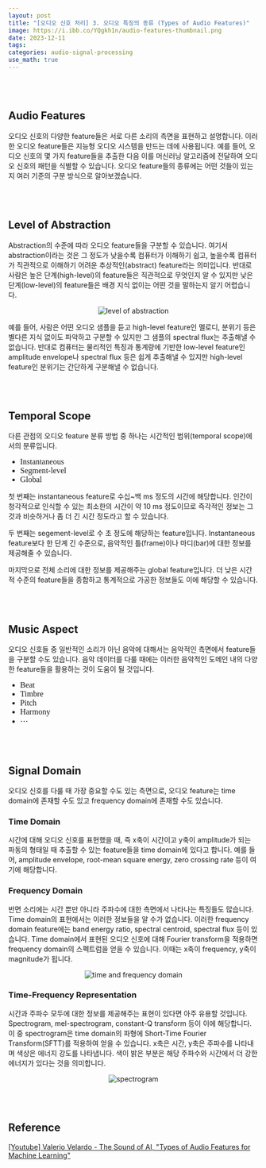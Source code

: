 ```yaml
---
layout: post
title: "[오디오 신호 처리] 3. 오디오 특징의 종류 (Types of Audio Features)"
image: https://i.ibb.co/YQgkh1n/audio-features-thumbnail.png
date: 2023-12-11
tags: 
categories: audio-signal-processing
use_math: true
---
```


<br><br>

## Audio Features

오디오 신호의 다양한 feature들은 서로 다른 소리의 측면을 표현하고 설명합니다. 이러한 오디오 feature들은 지능형 오디오 시스템을 만드는 데에 사용됩니다. 예를 들어, 오디오 신호의 몇 가지 feature들을 추출한 다음 이를 머신러닝 알고리즘에 전달하여 오디오 신호의 패턴을 식별할 수 있습니다. 오디오 feature들의 종류에는 어떤 것들이 있는지 여러 기준의 구분 방식으로 알아보겠습니다.

<br><br>

## Level of Abstraction

Abstraction의 수준에 따라 오디오 feature들을 구분할 수 있습니다. 여기서 abstraction이라는 것은 그 정도가 낮을수록 컴퓨터가 이해하기 쉽고, 높을수록 컴퓨터가 직관적으로 이해하기 어려운 추상적인(abstract) feature라는 의미입니다. 반대로 사람은 높은 단계(high-level)의 feature들은 직관적으로 무엇인지 알 수 있지만 낮은 단계(low-level)의 feature들은 배경 지식 없이는 어떤 것을 말하는지 알기 어렵습니다.

<p align="center">
  <img src="https://i.ibb.co/FmFChB3/level-of-abstraction.png" alt="level of abstraction">
</p>

예를 들어, 사람은 어떤 오디오 샘플을 듣고 high-level feature인 멜로디, 분위기 등은 별다른 지식 없이도 파악하고 구분할 수 있지만 그 샘플의 spectral flux는 추출해낼 수 없습니다. 반대로 컴퓨터는 물리적인 특징과 통계량에 기반한 low-level feature인 amplitude envelope나 spectral flux 등은 쉽게 추출해낼 수 있지만 high-level feature인 분위기는 간단하게 구분해낼 수 없습니다.

<br><br>

## Temporal Scope

다른 관점의 오디오 feature 분류 방법 중 하나는 시간적인 범위(temporal scope)에서의 분류입니다.

- <span style="font-family: 'Kanit'; font-size: 115%">Instantaneous</span>
- <span style="font-family: 'Kanit'; font-size: 115%">Segment-level</span>
- <span style="font-family: 'Kanit'; font-size: 115%">Global</span>

첫 번째는 instantaneous feature로 수십~백 ms 정도의 시간에 해당합니다. 인간이 청각적으로 인식할 수 있는 최소한의 시간이 약 10 ms 정도이므로 즉각적인 정보는 그것과 비슷하거나 좀 더 긴 시간 정도라고 할 수 있습니다.

두 번째는 segement-level로 수 초 정도에 해당하는 feature입니다. Instantaneous feature보다 한 단계 긴 수준으로, 음악적인 틀(frame)이나 마디(bar)에 대한 정보를 제공해줄 수 있습니다.

마지막으로 전체 소리에 대한 정보를 제공해주는 global feature입니다. 더 낮은 시간적 수준의 feature들을 종합하고 통계적으로 가공한 정보들도 이에 해당할 수 있습니다.


<br><br>

## Music Aspect

오디오 신호들 중 일반적인 소리가 아닌 음악에 대해서는 음악적인 측면에서 feature들을 구분할 수도 있습니다. 음악 데이터를 다룰 때에는 이러한 음악적인 도메인 내의 다양한 feature들을 활용하는 것이 도움이 될 것입니다.

- <span style="font-family: 'Kanit'; font-size: 115%">Beat</span>
- <span style="font-family: 'Kanit'; font-size: 115%">Timbre</span>
- <span style="font-family: 'Kanit'; font-size: 115%">Pitch</span>
- <span style="font-family: 'Kanit'; font-size: 115%">Harmony</span>
- <span style="font-family: 'Kanit'; font-size: 115%">$\cdots$</span>

<br><br>

## Signal Domain

오디오 신호를 다룰 때 가장 중요할 수도 있는 측면으로, 오디오 feature는 time domain에 존재할 수도 있고 frequency domain에 존재할 수도 있습니다.

### Time Domain

시간에 대해 오디오 신호를 표현했을 때, 즉 x축이 시간이고 y축이 amplitude가 되는 파동의 형태일 때 추출할 수 있는 feature들을 time domain에 있다고 합니다. 예를 들어, amplitude envelope, root-mean square energy, zero crossing rate 등이 여기에 해당합니다.

### Frequency Domain

반면 소리에는 시간 뿐만 아니라 주파수에 대한 측면에서 나타나는 특징들도 많습니다. Time domain의 표현에서는 이러한 정보들을 알 수가 없습니다. 이러한 frequency domain feature에는 band energy ratio, spectral centroid, spectral flux 등이 있습니다. Time domain에서 표현된 오디오 신호에 대해 Fourier transform을 적용하면 frequency domain의 스펙트럼을 얻을 수 있습니다. 이때는 x축이 frequency, y축이 magnitude가 됩니다.

<p align="center">
  <img src="https://i.ibb.co/pXQWWgM/time-frequency.png" alt="time and frequency domain">
</p>

### Time-Frequency Representation

시간과 주파수 모두에 대한 정보를 제공해주는 표현이 있다면 아주 유용할 것입니다. Spectrogram, mel-spectrogram, constant-Q transform 등이 이에 해당합니다. 이 중 spectrogram은 time domain의 파형에 Short-Time Fourier Transform(SFTT)를 적용하여 얻을 수 있습니다. x축은 시간, y축은 주파수를 나타내며 색상은 에너지 강도를 나타냅니다. 색이 밝은 부분은 해당 주파수와 시간에서 더 강한 에너지가 있다는 것을 의미합니다.

<p align="center">
  <img src="https://i.ibb.co/v1BWQfQ/spectrogram.png" alt="spectrogram">
</p>

<br><br>

## Reference

[[Youtube] Valerio Velardo - The Sound of AI, "Types of Audio Features for Machine Learning"](https://youtu.be/ZZ9u1vUtcIA?feature=shared)